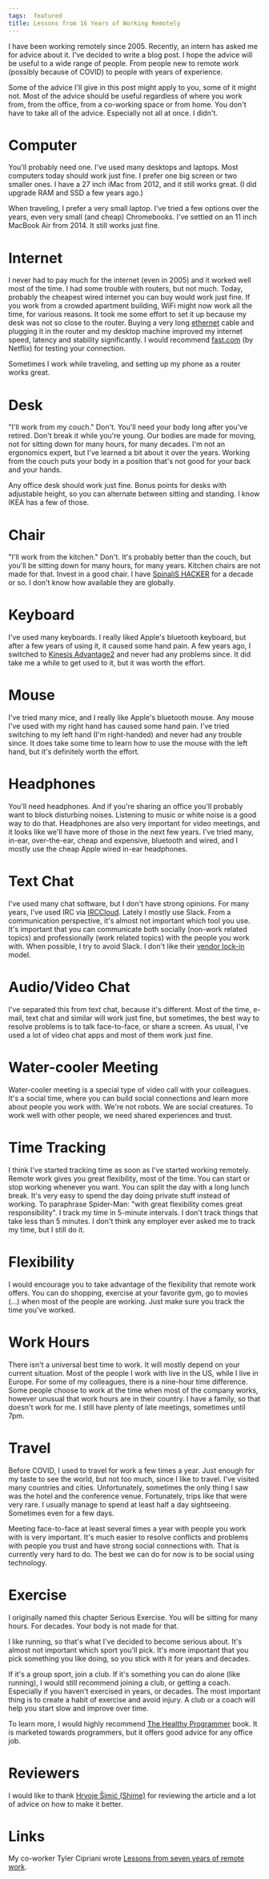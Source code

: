 ```yaml
---
tags:  featured
title: Lessons from 16 Years of Working Remotely
---
```

I have been working remotely since 2005. Recently, an intern has asked me for advice about it. I've decided to write a blog post. I hope the advice will be useful to a wide range of people. From people new to remote work (possibly because of COVID) to people with years of experience.

Some of the advice I'll give in this post might apply to you, some of it might not. Most of the advice should be useful regardless of where you work from, from the office, from a co-working space or from home. You don't have to take all of the advice. Especially not all at once. I didn't.

# Computer

You'll probably need one. I've used many desktops and laptops. Most computers today should work just fine. I prefer one big screen or two smaller ones. I have a 27 inch iMac from 2012, and it still works great. (I did upgrade RAM and SSD a few years ago.)

When traveling, I prefer a very small laptop. I've tried a few options over the years, even very small (and cheap) Chromebooks. I've settled on an 11 inch MacBook Air from 2014. It still works just fine.

# Internet

I never had to pay much for the internet (even in 2005) and it worked well most of the time. I had some trouble with routers, but not much. Today, probably the cheapest wired internet you can buy would work just fine. If you work from a crowded apartment building, WiFi might now work all the time, for various reasons. It took me some effort to set it up because my desk was not so close to the router. Buying a very long [ethernet](https://en.wikipedia.org/wiki/Ethernet) cable and plugging it in the router and my desktop machine improved my internet speed, latency and stability significantly. I would recommend [fast.com](https://fast.com/) (by Netflix) for testing your connection.

Sometimes I work while traveling, and setting up my phone as a router works great.

# Desk

"I'll work from my couch." Don't. You'll need your body long after you've retired. Don't break it while you're young. Our bodies are made for moving, not for sitting down for many hours, for many decades. I'm not an ergonomics expert, but I've learned a bit about it over the years.  Working from the couch puts your body in a position that's not good for your back and your hands.

Any office desk should work just fine. Bonus points for desks with adjustable height, so you can alternate between sitting and standing. I know IKEA has a few of those.

# Chair

"I'll work from the kitchen." Don't. It's probably better than the couch, but you'll be sitting down for many hours, for many years. Kitchen chairs are not made for that. Invest in a good chair. I have [SpinaliS HACKER](https://www.spinalis.com/office-chairs/spinalis-hacker/) for a decade or so. I don't know how available they are globally.

# Keyboard

I've used many keyboards. I really liked Apple's bluetooth keyboard, but after a few years of using it, it caused some hand pain. A few years ago, I switched to [Kinesis Advantage2](https://kinesis-ergo.com/shop/advantage2/) and never had any problems since. It did take me a while to get used to it, but it was worth the effort.

# Mouse

I've tried many mice, and I really like Apple's bluetooth mouse. Any mouse I've used with my right hand has caused some hand pain. I've tried switching to my left hand (I'm right-handed) and never had any trouble since. It does take some time to learn how to use the mouse with the left hand, but it's definitely worth the effort.

# Headphones

You'll need headphones. And if you're sharing an office you'll probably want to block disturbing noises. Listening to music or white noise is a good way to do that. Headphones are also very important for video meetings, and it looks like we'll have more of those in the next few years. I've tried many, in-ear, over-the-ear, cheap and expensive, bluetooth and wired, and I mostly use the cheap Apple wired in-ear headphones.

# Text Chat

I've used many chat software, but I don't have strong opinions. For many years, I've used IRC via [IRCCloud](https://www.irccloud.com). Lately I mostly use Slack. From a communication perspective, it's almost not important which tool you use. It's important that you can communicate both socially (non-work related topics) and professionally (work related topics) with the people you work with. When possible, I try to avoid Slack. I don't like their [vendor lock-in](https://en.wikipedia.org/wiki/Vendor_lock-in) model.

# Audio/Video Chat

I've separated this from text chat, because it's different. Most of the time, e-mail, text chat and similar will work just fine, but sometimes, the best way to resolve problems is to talk face-to-face, or share a screen. As usual, I've used a lot of video chat apps and most of them work just fine.

# Water-cooler Meeting

Water-cooler meeting is a special type of video call with your colleagues. It's a social time, where you can build social connections and learn more about people you work with. We're not robots. We are social creatures. To work well with other people, we need shared experiences and trust.

# Time Tracking

I think I've started tracking time as soon as I've started working remotely. Remote work gives you great flexibility, most of the time. You can start or stop working whenever you want. You can split the day with a long lunch break. It's very easy to spend the day doing private stuff instead of working. To paraphrase Spider-Man: "with great flexibility comes great responsibility". I track my time in 5-minute intervals. I don't track things that take less than 5 minutes. I don't think  any employer ever asked me to track my time, but I still do it.

# Flexibility

I would encourage you to take advantage of the flexibility that remote work offers. You can do shopping, exercise at your favorite gym, go to movies (...) when most of the people are working. Just make sure you track the time you've worked.

# Work Hours

There isn't a universal best time to work. It will mostly depend on your current situation. Most of the people I work with live in the US, while I live in Europe. For some of my colleagues, there is a nine-hour time difference. Some people choose to work at the time when most of the company works, however unusual that work hours are in their country. I have a family, so that doesn't work for me. I still have plenty of late meetings, sometimes until 7pm.

# Travel

Before COVID, I used to travel for work a few times a year. Just enough for my taste to see the world, but not too much, since I like to travel. I've visited many countries and cities. Unfortunately, sometimes the only thing I saw was the hotel and the conference venue. Fortunately, trips like that were very rare. I usually manage to spend at least half a day sightseeing. Sometimes even for a few days.

Meeting face-to-face at least several times a year with people you work with is very important. It's much easier to resolve conflicts and problems with people you trust and have strong social connections with. That is currently very hard to do. The best we can do for now is to be social using technology.

# Exercise

I originally named this chapter Serious Exercise. You will be sitting for many hours. For decades. Your body is not made for that.

I like running, so that's what I've decided to become serious about. It's almost not important which sport you'll pick. It's more important that you pick something you like doing, so you stick with it for years and decades.

If it's a group sport, join a club. If it's something you can do alone (like running), I would still recommend joining a club, or getting a coach. Especially if you haven't exercised in years, or decades. The most important thing is to create a habit of exercise and avoid injury. A club or a coach will help you start slow and improve over time.

To learn more, I would highly recommend [The Healthy Programmer](https://pragprog.com/titles/jkthp/the-healthy-programmer/) book. It is marketed towards programmers, but it offers good advice for any office job.

# Reviewers

I would like to thank [Hrvoje Šimić (Shime)](https://shime.sh/) for reviewing the article and a lot of advice on how to make it better.

# Links
My co-worker Tyler Cipriani wrote [Lessons from seven years of remote work](https://tylercipriani.com/blog/2021/12/01/lessons-from-seven-years-of-remote-work/).
